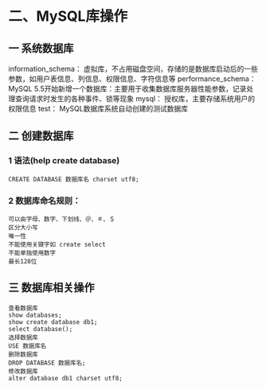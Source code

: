# 二、MySQL库操作

## 一 系统数据库

information_schema： 虚拟库，不占用磁盘空间，存储的是数据库启动后的一些参数，如用户表信息、列信息、权限信息、字符信息等
performance_schema： MySQL 5.5开始新增一个数据库：主要用于收集数据库服务器性能参数，记录处理查询请求时发生的各种事件、锁等现象 
mysql：	授权库，主要存储系统用户的权限信息
test：	MySQL数据库系统自动创建的测试数据库

## 二 创建数据库

### 1 语法(help create database)

```CREATE DATABASE 数据库名 charset utf8;```

### 2 数据库命名规则：

```
可以由字母、数字、下划线、＠、＃、＄
区分大小写
唯一性
不能使用关键字如 create select
不能单独使用数字
最长128位
```

## 三 数据库相关操作

```
查看数据库
show databases;
show create database db1;
select database();
选择数据库
USE 数据库名
删除数据库
DROP DATABASE 数据库名;
修改数据库
alter database db1 charset utf8;
```
